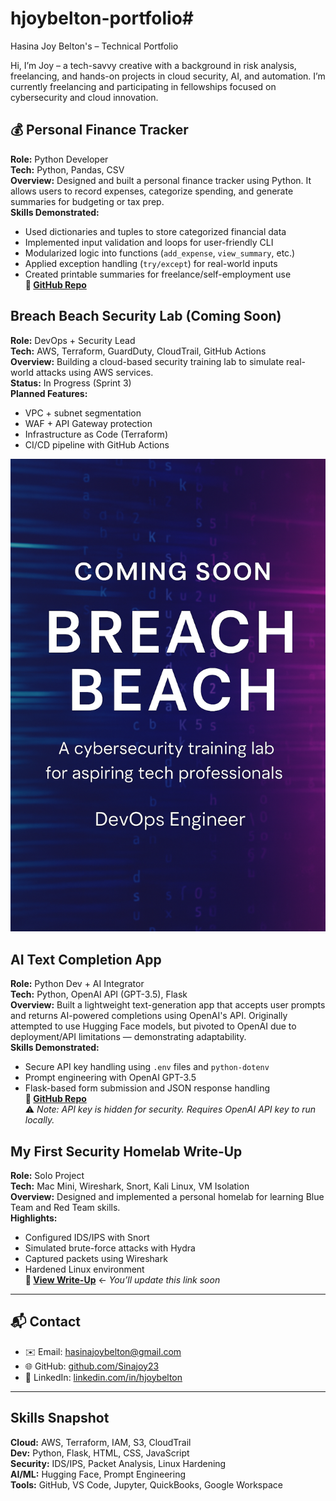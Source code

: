 # hjoybelton-portfolio# 
Hasina Joy Belton's – Technical Portfolio

Hi, I’m Joy – a tech-savvy creative with a background in risk analysis, freelancing, and hands-on projects in cloud security, AI, and automation. I’m currently freelancing and participating in fellowships focused on cybersecurity and cloud innovation.

## 💰 Personal Finance Tracker
**Role:** Python Developer  
**Tech:** Python, Pandas, CSV  
**Overview:** Designed and built a personal finance tracker using Python. It allows users to record expenses, categorize spending, and generate summaries for budgeting or tax prep.  
**Skills Demonstrated:**  
- Used dictionaries and tuples to store categorized financial data  
- Implemented input validation and loops for user-friendly CLI  
- Modularized logic into functions (`add_expense`, `view_summary`, etc.)  
- Applied exception handling (`try/except`) for real-world inputs  
- Created printable summaries for freelance/self-employment use  
**📁 [GitHub Repo](https://github.com/Sinajoy23/python-capstone-finance-tracker)**


## Breach Beach Security Lab (Coming Soon)
**Role:** DevOps + Security Lead  
**Tech:** AWS, Terraform, GuardDuty, CloudTrail, GitHub Actions  
**Overview:** Building a cloud-based security training lab to simulate real-world attacks using AWS services.  
**Status:** In Progress (Sprint 3)  
**Planned Features:**  
- VPC + subnet segmentation  
- WAF + API Gateway protection  
- Infrastructure as Code (Terraform)  
- CI/CD pipeline with GitHub Actions  


![Coming Soon Screenshot](coming-soon.png)


## AI Text Completion App
**Role:** Python Dev + AI Integrator  
**Tech:** Python, OpenAI API (GPT-3.5), Flask  
**Overview:** Built a lightweight text-generation app that accepts user prompts and returns AI-powered completions using OpenAI's API. Originally attempted to use Hugging Face models, but pivoted to OpenAI due to deployment/API limitations — demonstrating adaptability.  
**Skills Demonstrated:**  
- Secure API key handling using `.env` files and `python-dotenv`  
- Prompt engineering with OpenAI GPT-3.5  
- Flask-based form submission and JSON response handling  
**📁 [GitHub Repo](https://github.com/Sinajoy23/ai-text-completion-project)**  
⚠️ *Note: API key is hidden for security. Requires OpenAI API key to run locally.*


## My First Security Homelab Write-Up
**Role:** Solo Project  
**Tech:** Mac Mini, Wireshark, Snort, Kali Linux, VM Isolation  
**Overview:** Designed and implemented a personal homelab for learning Blue Team and Red Team skills.  
**Highlights:**  
- Configured IDS/IPS with Snort  
- Simulated brute-force attacks with Hydra  
- Captured packets using Wireshark  
- Hardened Linux environment   
**📄 [View Write-Up](#)** ← *You’ll update this link soon*

---

## 📬 Contact  
- ✉️ Email: hasinajoybelton@gmail.com  
- 🌐 GitHub: [github.com/Sinajoy23](https://github.com/Sinajoy23)  
- 🔗 LinkedIn: [linkedin.com/in/hjoybelton](https://linkedin.com/in/hjoybelton)

---

##  Skills Snapshot  
**Cloud:** AWS, Terraform, IAM, S3, CloudTrail  
**Dev:** Python, Flask, HTML, CSS, JavaScript  
**Security:** IDS/IPS, Packet Analysis, Linux Hardening  
**AI/ML:** Hugging Face, Prompt Engineering  
**Tools:** GitHub, VS Code, Jupyter, QuickBooks, Google Workspace  
